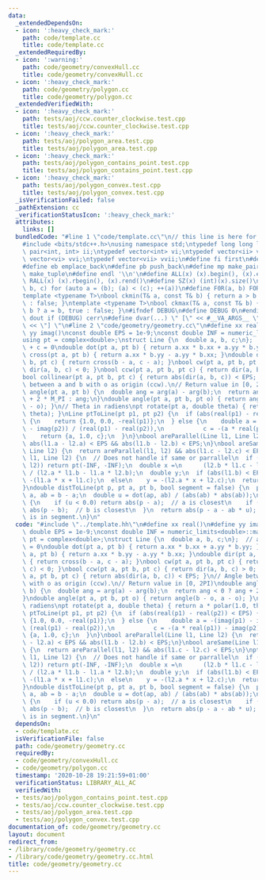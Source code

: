 ```yaml
---
data:
  _extendedDependsOn:
  - icon: ':heavy_check_mark:'
    path: code/template.cc
    title: code/template.cc
  _extendedRequiredBy:
  - icon: ':warning:'
    path: code/geometry/convexHull.cc
    title: code/geometry/convexHull.cc
  - icon: ':heavy_check_mark:'
    path: code/geometry/polygon.cc
    title: code/geometry/polygon.cc
  _extendedVerifiedWith:
  - icon: ':heavy_check_mark:'
    path: tests/aoj/ccw.counter_clockwise.test.cpp
    title: tests/aoj/ccw.counter_clockwise.test.cpp
  - icon: ':heavy_check_mark:'
    path: tests/aoj/polygon_area.test.cpp
    title: tests/aoj/polygon_area.test.cpp
  - icon: ':heavy_check_mark:'
    path: tests/aoj/polygon_contains_point.test.cpp
    title: tests/aoj/polygon_contains_point.test.cpp
  - icon: ':heavy_check_mark:'
    path: tests/aoj/polygon_convex.test.cpp
    title: tests/aoj/polygon_convex.test.cpp
  _isVerificationFailed: false
  _pathExtension: cc
  _verificationStatusIcon: ':heavy_check_mark:'
  attributes:
    links: []
  bundledCode: "#line 1 \"code/template.cc\"\n// this line is here for a reason\n\
    #include <bits/stdc++.h>\nusing namespace std;\ntypedef long long ll;\ntypedef\
    \ pair<int, int> ii;\ntypedef vector<int> vi;\ntypedef vector<ii> vii;\ntypedef\
    \ vector<vi> vvi;\ntypedef vector<vii> vvii;\n#define fi first\n#define se second\n\
    #define eb emplace_back\n#define pb push_back\n#define mp make_pair\n#define mt\
    \ make_tuple\n#define endl '\\n'\n#define ALL(x) (x).begin(), (x).end()\n#define\
    \ RALL(x) (x).rbegin(), (x).rend()\n#define SZ(x) (int)(x).size()\n#define FOR(a,\
    \ b, c) for (auto a = (b); (a) < (c); ++(a))\n#define F0R(a, b) FOR (a, 0, (b))\n\
    template <typename T>\nbool ckmin(T& a, const T& b) { return a > b ? a = b, true\
    \ : false; }\ntemplate <typename T>\nbool ckmax(T& a, const T& b) { return a <\
    \ b ? a = b, true : false; }\n#ifndef DEBUG\n#define DEBUG 0\n#endif\n#define\
    \ dout if (DEBUG) cerr\n#define dvar(...) \" [\" << #__VA_ARGS__ \": \" << (__VA_ARGS__)\
    \ << \"] \"\n#line 2 \"code/geometry/geometry.cc\"\n#define xx real()\n#define\
    \ yy imag()\nconst double EPS = 1e-9;\nconst double INF = numeric_limits<double>::max();\n\
    using pt = complex<double>;\nstruct Line {\n  double a, b, c;\n};  // ax + by\
    \ + c = 0\ndouble dot(pt a, pt b) { return a.xx * b.xx + a.yy * b.yy; }\ndouble\
    \ cross(pt a, pt b) { return a.xx * b.yy - a.yy * b.xx; }\ndouble dir(pt a, pt\
    \ b, pt c) { return cross(b - a, c - a); }\nbool cw(pt a, pt b, pt c) { return\
    \ dir(a, b, c) < 0; }\nbool ccw(pt a, pt b, pt c) { return dir(a, b, c) > 0; }\n\
    bool collinear(pt a, pt b, pt c) { return abs(dir(a, b, c)) < EPS; }\n// Angle\
    \ between a and b with o as origin (ccw).\n// Return value in [0, 2PI)\ndouble\
    \ angle(pt a, pt b) {\n  double ang = arg(a) - arg(b);\n  return ang < 0 ? ang\
    \ + 2 * M_PI : ang;\n}\ndouble angle(pt a, pt b, pt o) { return angle(b - o, a\
    \ - o); }\n// Theta in radiens\npt rotate(pt a, double theta) { return a * polar(1.0,\
    \ theta); }\nLine ptToLine(pt p1, pt p2) {\n  if (abs(real(p1) - real(p2)) < EPS)\
    \ {\n    return {1.0, 0.0, -real(p1)};\n  } else {\n    double a = -(imag(p1)\
    \ - imag(p2)) / (real(p1) - real(p2)),\n           c = -(a * real(p1)) - imag(p2);\n\
    \    return {a, 1.0, c};\n  }\n}\nbool areParallel(Line l1, Line l2) {\n  return\
    \ abs(l1.a - l2.a) < EPS && abs(l1.b - l2.b) < EPS;\n}\nbool areSame(Line l1,\
    \ Line l2) {\n  return areParallel(l1, l2) && abs(l1.c - l2.c) < EPS;\n}\npt intersectPt(Line\
    \ l1, Line l2) {\n  // Does not handle if same or parrallel\n  if (areParallel(l1,\
    \ l2)) return pt(-INF, -INF);\n  double x =\n      (l2.b * l1.c - l1.b * l2.c)\
    \ / (l2.a * l1.b - l1.a * l2.b);\n  double y;\n  if (abs(l1.b) < EPS)\n    y =\
    \ -(l1.a * x + l1.c);\n  else\n    y = -(l2.a * x + l2.c);\n  return pt(x, y);\n\
    }\ndouble distToLine(pt p, pt a, pt b, bool segment = false) {\n  pt ap = p -\
    \ a, ab = b - a;\n  double u = dot(ap, ab) / (abs(ab) * abs(ab));\n  if (segment)\
    \ {\n    if (u < 0.0) return abs(p - a);  // a is closest\n    if (u > 1.0) return\
    \ abs(p - b);  // b is closest\n  }\n  return abs(p - a - ab * u);      // closest\
    \ is in segment.\n}\n"
  code: "#include \"../template.hh\"\n#define xx real()\n#define yy imag()\nconst\
    \ double EPS = 1e-9;\nconst double INF = numeric_limits<double>::max();\nusing\
    \ pt = complex<double>;\nstruct Line {\n  double a, b, c;\n};  // ax + by + c\
    \ = 0\ndouble dot(pt a, pt b) { return a.xx * b.xx + a.yy * b.yy; }\ndouble cross(pt\
    \ a, pt b) { return a.xx * b.yy - a.yy * b.xx; }\ndouble dir(pt a, pt b, pt c)\
    \ { return cross(b - a, c - a); }\nbool cw(pt a, pt b, pt c) { return dir(a, b,\
    \ c) < 0; }\nbool ccw(pt a, pt b, pt c) { return dir(a, b, c) > 0; }\nbool collinear(pt\
    \ a, pt b, pt c) { return abs(dir(a, b, c)) < EPS; }\n// Angle between a and b\
    \ with o as origin (ccw).\n// Return value in [0, 2PI)\ndouble angle(pt a, pt\
    \ b) {\n  double ang = arg(a) - arg(b);\n  return ang < 0 ? ang + 2 * M_PI : ang;\n\
    }\ndouble angle(pt a, pt b, pt o) { return angle(b - o, a - o); }\n// Theta in\
    \ radiens\npt rotate(pt a, double theta) { return a * polar(1.0, theta); }\nLine\
    \ ptToLine(pt p1, pt p2) {\n  if (abs(real(p1) - real(p2)) < EPS) {\n    return\
    \ {1.0, 0.0, -real(p1)};\n  } else {\n    double a = -(imag(p1) - imag(p2)) /\
    \ (real(p1) - real(p2)),\n           c = -(a * real(p1)) - imag(p2);\n    return\
    \ {a, 1.0, c};\n  }\n}\nbool areParallel(Line l1, Line l2) {\n  return abs(l1.a\
    \ - l2.a) < EPS && abs(l1.b - l2.b) < EPS;\n}\nbool areSame(Line l1, Line l2)\
    \ {\n  return areParallel(l1, l2) && abs(l1.c - l2.c) < EPS;\n}\npt intersectPt(Line\
    \ l1, Line l2) {\n  // Does not handle if same or parrallel\n  if (areParallel(l1,\
    \ l2)) return pt(-INF, -INF);\n  double x =\n      (l2.b * l1.c - l1.b * l2.c)\
    \ / (l2.a * l1.b - l1.a * l2.b);\n  double y;\n  if (abs(l1.b) < EPS)\n    y =\
    \ -(l1.a * x + l1.c);\n  else\n    y = -(l2.a * x + l2.c);\n  return pt(x, y);\n\
    }\ndouble distToLine(pt p, pt a, pt b, bool segment = false) {\n  pt ap = p -\
    \ a, ab = b - a;\n  double u = dot(ap, ab) / (abs(ab) * abs(ab));\n  if (segment)\
    \ {\n    if (u < 0.0) return abs(p - a);  // a is closest\n    if (u > 1.0) return\
    \ abs(p - b);  // b is closest\n  }\n  return abs(p - a - ab * u);      // closest\
    \ is in segment.\n}\n"
  dependsOn:
  - code/template.cc
  isVerificationFile: false
  path: code/geometry/geometry.cc
  requiredBy:
  - code/geometry/convexHull.cc
  - code/geometry/polygon.cc
  timestamp: '2020-10-28 19:21:59+01:00'
  verificationStatus: LIBRARY_ALL_AC
  verifiedWith:
  - tests/aoj/polygon_contains_point.test.cpp
  - tests/aoj/ccw.counter_clockwise.test.cpp
  - tests/aoj/polygon_area.test.cpp
  - tests/aoj/polygon_convex.test.cpp
documentation_of: code/geometry/geometry.cc
layout: document
redirect_from:
- /library/code/geometry/geometry.cc
- /library/code/geometry/geometry.cc.html
title: code/geometry/geometry.cc
---
```

